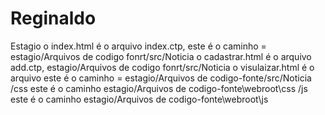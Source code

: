 # Reginaldo
Estagio
o index.html é o arquivo index.ctp, este é o caminho = estagio/Arquivos de codigo fonrt/src/Noticia
o cadastrar.html é o arquivo add.ctp, estagio/Arquivos de codigo fonrt/src/Noticia
o visulaizar.html é o arquivo este é o caminho = estagio/Arquivos de codigo-fonte/src/Noticia
/css este é o caminho estagio/Arquivos de codigo-fonte\webroot\css
/js este é o caminho estagio/Arquivos de codigo-fonte\webroot\js
